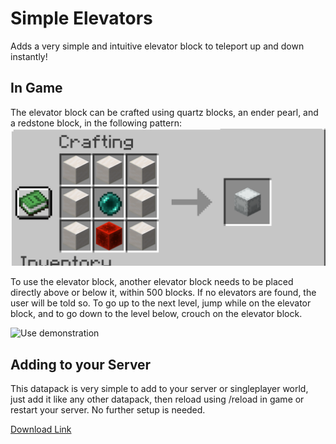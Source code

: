 # Simple Elevators
 Adds a very simple and intuitive elevator block to teleport up and down instantly!

## In Game
The elevator block can be crafted using quartz blocks, an ender pearl, and a redstone block, in the following pattern:
![Crafting recipe](assets/recipe.png)

To use the elevator block, another elevator block needs to be placed directly above or below it, within 500 blocks. If no elevators are found, the user will be told so. To go up to the next level, jump while on the elevator block, and to go down to the level below, crouch on the elevator block.

![Use demonstration](assets/demo.gif)

## Adding to your Server

This datapack is very simple to add to your server or singleplayer world, just add it like any other datapack, then reload using /reload in game or restart your server. No further setup is needed.

[Download Link](https://github.com/supercam19/SimpleElevators/releases/latest)